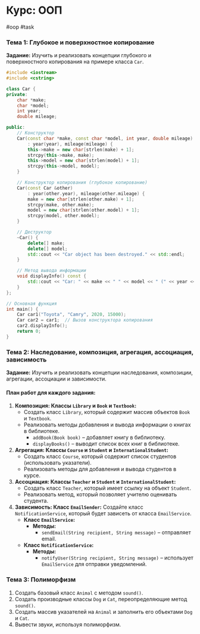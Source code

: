 # Курс: ООП
#oop #task
### Тема 1: Глубокое и поверхностное копирование

**Задание:** Изучить и реализовать концепции глубокого и поверхностного копирования на примере класса `Car`.

```c++
#include <iostream>
#include <cstring>

class Car {
private:
    char *make;
    char *model;
    int year;
    double mileage;

public:
    // Конструктор
    Car(const char *make, const char *model, int year, double mileage)
        : year(year), mileage(mileage) {
        this->make = new char[strlen(make) + 1];
        strcpy(this->make, make);
        this->model = new char[strlen(model) + 1];
        strcpy(this->model, model);
    }

    // Конструктор копирования (глубокое копирование)
    Car(const Car &other)
        : year(other.year), mileage(other.mileage) {
        make = new char[strlen(other.make) + 1];
        strcpy(make, other.make);
        model = new char[strlen(other.model) + 1];
        strcpy(model, other.model);
    }

    // Деструктор
    ~Car() {
        delete[] make;
        delete[] model;
        std::cout << "Car object has been destroyed." << std::endl;
    }

    // Метод вывода информации
    void displayInfo() const {
        std::cout << "Car: " << make << " " << model << " (" << year << "), Mileage: " << mileage << std::endl;
    }
};

// Основная функция
int main() {
    Car car1("Toyota", "Camry", 2020, 15000);
    Car car2 = car1;  // Вызов конструктора копирования
    car2.displayInfo();
    return 0;
}

```
### Тема 2: Наследование, композиция, агрегация, ассоциация, зависимость

**Задание:** Изучить и реализовать концепции наследования, композиции, агрегации, ассоциации и зависимости.
#### План работ для каждого задания:

1. **Композиция: Классы `Library` и `Book` и `Textbook`:**
    - Создать класс `Library`, который содержит массив объектов `Book` и `Textbook`.
    - Реализовать методы добавления и вывода информации о книгах в библиотеке.
        - `addBook(Book book)` – добавляет книгу в библиотеку.
        - `displayBooks()` – выводит список всех книг в библиотеке.
1. **Агрегация: Классы `Course` и `Student` и `InternationalStudent`:**
    - Создать класс `Course`, который содержит список студентов (использовать указатели).
    - Реализовать методы для добавления и вывода студентов в курсе.
2. **Ассоциация: Классы `Teacher` и `Student` и `InternationalStudent`:**
    - Создать класс `Teacher`, который имеет ссылку на объект `Student`.
    - Реализовать метод, который позволяет учителю оценивать студента.
3. **Зависимость: Класс `EmailSender`:**
    Создайте класс `NotificationService`, который будет зависеть от класса `EmailService`.
	- **Класс `EmailService`:**
	    - **Методы:**
	        - `sendEmail(String recipient, String message)` – отправляет email.
	- **Класс `NotificationService`:**
	    - **Методы:**
	        - `notifyUser(String recipient, String message)` – использует `EmailService` для отправки уведомлений.
### Тема 3: Полиморфизм

1. Создать базовый класс `Animal` с методом `sound()`.
2. Создать производные классы `Dog` и `Cat`, переопределяющие метод `sound()`.
3. Создать массив указателей на `Animal` и заполнить его объектами `Dog` и `Cat`.
4. Вывести звуки, используя полиморфизм.